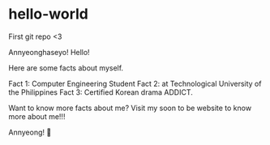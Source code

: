 # hello-world
First git repo &lt;3 

Annyeonghaseyo! Hello!

Here are some facts about myself.

Fact 1: Computer Engineering Student
Fact 2: at Technological University of the Philippines
Fact 3: Certified Korean drama ADDICT.

Want to know more facts about me? Visit my soon to be website to know more about me!!! 

Annyeong! 👋
